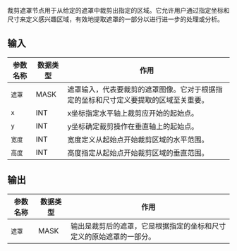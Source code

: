 裁剪遮罩节点用于从给定的遮罩中裁剪出指定的区域。它允许用户通过指定坐标和尺寸来定义感兴趣区域，有效地提取遮罩的一部分以进行进一步的处理或分析。

## 输入

| 参数名称 | 数据类型 | 作用 |
| --- | --- | --- |
| `遮罩` | MASK | 遮罩输入，代表要裁剪的遮罩图像。它对于根据指定的坐标和尺寸定义要提取的区域至关重要。 |
| `x` | INT | x坐标指定水平轴上裁剪应开始的起始点。 |
| `y` | INT | y坐标确定裁剪操作在垂直轴上的起始点。 |
| `宽度` | INT | 宽度定义从起始点开始裁剪区域的水平范围。 |
| `高度` | INT | 高度指定从起始点开始裁剪区域的垂直范围。 |

## 输出

| 参数名称 | 数据类型 | 作用 |
| --- | --- | --- |
| `遮罩` | MASK | 输出是裁剪后的遮罩，它是根据指定的坐标和尺寸定义的原始遮罩的一部分。 |
